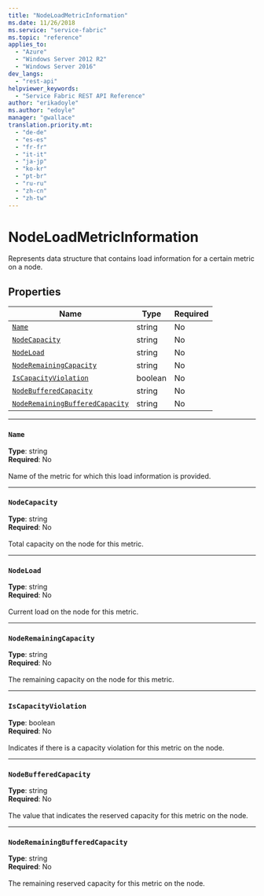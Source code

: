 ```yaml
---
title: "NodeLoadMetricInformation"
ms.date: 11/26/2018
ms.service: "service-fabric"
ms.topic: "reference"
applies_to: 
  - "Azure"
  - "Windows Server 2012 R2"
  - "Windows Server 2016"
dev_langs: 
  - "rest-api"
helpviewer_keywords: 
  - "Service Fabric REST API Reference"
author: "erikadoyle"
ms.author: "edoyle"
manager: "gwallace"
translation.priority.mt: 
  - "de-de"
  - "es-es"
  - "fr-fr"
  - "it-it"
  - "ja-jp"
  - "ko-kr"
  - "pt-br"
  - "ru-ru"
  - "zh-cn"
  - "zh-tw"
---
```

# NodeLoadMetricInformation

Represents data structure that contains load information for a certain metric on a node.

## Properties
| Name | Type | Required |
| --- | --- | --- |
| [`Name`](#name) | string | No |
| [`NodeCapacity`](#nodecapacity) | string | No |
| [`NodeLoad`](#nodeload) | string | No |
| [`NodeRemainingCapacity`](#noderemainingcapacity) | string | No |
| [`IsCapacityViolation`](#iscapacityviolation) | boolean | No |
| [`NodeBufferedCapacity`](#nodebufferedcapacity) | string | No |
| [`NodeRemainingBufferedCapacity`](#noderemainingbufferedcapacity) | string | No |

____
### `Name`
__Type__: string <br/>
__Required__: No<br/>
<br/>
Name of the metric for which this load information is provided.

____
### `NodeCapacity`
__Type__: string <br/>
__Required__: No<br/>
<br/>
Total capacity on the node for this metric.

____
### `NodeLoad`
__Type__: string <br/>
__Required__: No<br/>
<br/>
Current load on the node for this metric.

____
### `NodeRemainingCapacity`
__Type__: string <br/>
__Required__: No<br/>
<br/>
The remaining capacity on the node for this metric.

____
### `IsCapacityViolation`
__Type__: boolean <br/>
__Required__: No<br/>
<br/>
Indicates if there is a capacity violation for this metric on the node.

____
### `NodeBufferedCapacity`
__Type__: string <br/>
__Required__: No<br/>
<br/>
The value that indicates the reserved capacity for this metric on the node.

____
### `NodeRemainingBufferedCapacity`
__Type__: string <br/>
__Required__: No<br/>
<br/>
The remaining reserved capacity for this metric on the node.
